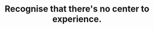 ---
title: Recognise that there's no center to experience.
tags: consciousness experience waking-up
consciousness: true
order: 7
---